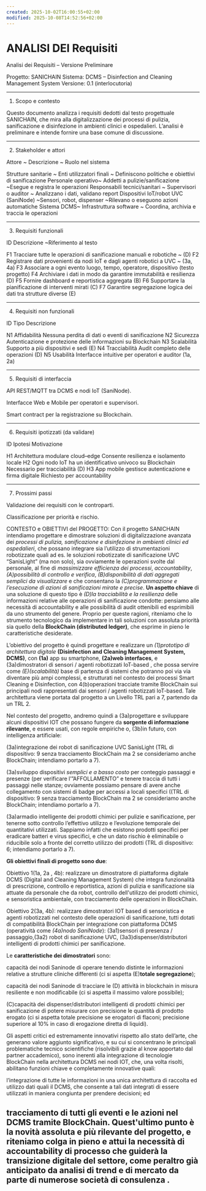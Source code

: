 ```yaml
---
created: 2025-10-02T16:00:55+02:00
modified: 2025-10-08T14:52:56+02:00
---
```


# ANALISI DEI Requisiti

Analisi dei Requisiti – Versione Preliminare

Progetto: SANICHAIN
Sistema: DCMS – Disinfection and Cleaning Management System
Versione: 0.1 (interlocutoria)


---

1. Scopo e contesto

Questo documento analizza i requisiti dedotti dal testo progettuale SANICHAIN, che mira alla digitalizzazione dei processi di pulizia, sanificazione e disinfezione in ambienti clinici e ospedalieri.
L’analisi è preliminare e intende fornire una base comune di discussione.


---

2. Stakeholder e attori

Attore	 ~ Descrizione	~ Ruolo nel sistema

Strutture sanitarie ~ Enti utilizzatori finali	~ Definiscono politiche e obiettivi di sanificazione
Personale operativo~	Addetti a pulizie/sanificazione	~Esegue e registra le operazioni
Responsabili tecnici/sanitari	~ Supervisori o auditor	~ Analizzano i dati, validano report
Dispositivi IoT/robot UVC (SaniNode)	~Sensori, robot, dispenser	~Rilevano o eseguono azioni automatiche
Sistema DCMS~	Infrastruttura software	~ Coordina, archivia e traccia le operazioni



---

3. Requisiti funzionali

ID	Descrizione ~Riferimento al testo

F1	Tracciare tutte le operazioni di sanificazione manuali e robotiche	~ (D)
F2	Registrare dati provenienti da nodi IoT e dagli agenti robotici a UVC ~	(3a, 4a)
F3	Associare a ogni evento  luogo, tempo, operatore, dispositivo	(testo progetto)
F4	Archiviare i dati in modo da garantire immutabilità e resilienza	(D)
F5	Fornire dashboard e reportistica aggregata	(B)
F6	Supportare la pianificazione di interventi mirati	(C)
F7	Garantire segregazione logica dei dati tra strutture diverse	(E)



---

4. Requisiti non funzionali

ID	Tipo	Descrizione

N1	Affidabilità	Nessuna perdita di dati o eventi di sanificazione
N2	Sicurezza	Autenticazione e protezione delle informazioni su Blockchain
N3	Scalabilità	Supporto a più dispositivi e sedi (E)
N4	Tracciabilità	Audit completo delle operazioni (D)
N5	Usabilità	Interfacce intuitive per operatori e auditor (1a, 2a)



---

5. Requisiti di interfaccia

API REST/MQTT tra DCMS e nodi IoT (SaniNode).

Interfacce Web e Mobile per operatori e supervisori.

Smart contract per la registrazione su Blockchain.



---

6. Requisiti ipotizzati (da validare)

ID	Ipotesi	Motivazione

H1	Architettura modulare cloud–edge	Consente resilienza e isolamento locale
H2	Ogni nodo IoT ha un identificativo univoco su Blockchain	Necessario per tracciabilità (D)
H3	App mobile gestisce autenticazione e firma digitale	Richiesto per accountability



---

7. Prossimi passi

Validazione dei requisiti con le controparti.

Classificazione per priorità e rischio.

CONTESTO e OBIETTIVI del PROGETTO:
Con il progetto SANICHAIN intendiamo progettare e dimostrare soluzioni di digitalizzazione avanzata dei *processi di pulizia, sanificazione e disinfezione in ambienti clinici ed ospedalieri*, che possano integrare sia l’utilizzo di strumentazioni robotizzate quali ad es. le soluzioni robotizzate di sanificazione UVC “SanisLight” (ma non solo), sia ovviamente le operazioni svolte dal personale, al fine di *massimizzare efficienza dei processi*, *accountability*, *(A)possibilità di controllo e verifica*, *(B)disponibilità di dati aggregati semplici da visualizzare* e che consentano la *(C)programmazione e l’esecuzione di azioni di sanificazioni mirate e precise*. **Un aspetto chiave** di una soluzione di questo tipo è *(D)la tracciabilità e la resilienza* delle informazioni relative alle operazioni di sanificazione condotte: pensiamo alle necessità di accountability e alle possibilità di audit ottenibili ed esprimibili da uno strumento del genere. Proprio per queste ragioni, riteniamo che lo strumento tecnologico da implementare in tali soluzioni con assoluta priorità sia quello della **BlockChain (distributed ledger)**, che esprime in pieno le caratteristiche desiderate.

L’obiettivo del progetto è quindi progettare e realizzare un *(1)prototipo di architettura digitale* **(Disinfection and Cleaning Management System, DCMS)**, con **(1a)** app su smartphone, **(2a)web interfaces**, e (3a)dimostratori di sensori / agenti robotizzati IoT-based , che possa servire come *(E)(scalabilità)* base di partenza di sistemi che potranno poi via via diventare più ampi complessi, e strutturati nel contesto dei processi Smart Cleaning e Disinfection, con 4(b)operazioni tracciate tramite BlockChain sui principali nodi rappresentati dai sensori / agenti robotizzati IoT-based. Tale architettura viene portata dal progetto a un Livello TRL pari a 7, partendo da un TRL 2.

Nel contesto del progetto, andremo quindi a  (3a)progettare e sviluppare alcuni dispositivi IOT che possano fungere da **sorgente di informazione rilevante**, e essere usati, con regole empiriche o, (3b)in futuro, con intelligenza artificiale:

(3a)integrazione dei robot di sanificazione UVC SanisLight (TRL di dispositivo: 9 senza tracciamento BlockChain ma 2 se consideriamo anche BlockChain; intendiamo portarlo a 7).

(3a)sviluppo dispositivi *semplici e a basso costo* per conteggio passaggi e presenze (per verificare l’”AFFOLLAMENTO” e tenere traccia di tutti i passaggi nelle stanze; ovviamente possiamo pensare di avere anche collegamento con sistemi di badge per accessi a locali specifici ((TRL di dispositivo: 9 senza tracciamento BlockChain ma 2 se consideriamo anche BlockChain; intendiamo portarlo a 7).

(3a)armadio intelligente dei prodotti chimici per pulizie e sanificazione, per tenerne sotto controllo l’effettivo utilizzo e l’evoluzione temporale dei quantitativi utilizzati. Sappiamo infatti che esistono prodotti specifici per eradicare batteri e virus specifici, e che un dato rischio è eliminabile o riducibile solo a fronte del corretto utilizzo dei prodotti (TRL di dispositivo: 6; intendiamo portarlo a 7).


**Gli obiettivi finali di progetto sono due**:

Obiettivo 1(1a, 2a , 4b): realizzare un dimostratore di piattaforma digitale DCMS (Digital and Cleaning Management System) che integra funzionalità di prescrizione, controllo e reportistica, azioni di pulizia e sanificazione sia attuate da personale che da robot, controllo dell'utilizzo dei prodotti chimici, e sensoristica ambientale, con tracciamento delle operazioni in BlockChain.

Obiettivo 2(3a, 4b): realizzare dimostratori IOT based di sensoristica e agenti robotizzati nel contesto delle operazioni di sanificazione, tutti dotati di compatibilità BlockChain per integrazione con piattaforma DCMS (operatività come *(4a)nodo SaniNode*): (3a1)sensori di presenza / passaggio,(3a2) robot di sanificazione UVC, (3a3)dispenser/distributori intelligenti di prodotti chimici per sanificazione.

Le **caratteristiche dei dimostratori** sono:

capacità dei nodi Saninode di operare tenendo distinte le informazioni relative a strutture cliniche differenti (ci si aspetta (E)**totale segregazione**);

capacità dei nodi Saninode di tracciare le (D) attività in blockchain in misura resiliente e non modificabile (ci si aspetta il massimo valore possibile);

(C)capacità dei dispenser/distributori  intelligenti di prodotti chimici per sanificazione di potere misurare con precisione le quantità di prodotto erogato (ci si aspetta totale precisione se erogatori di flaconi; precisione superiore al 10% in caso di erogazione diretta di liquidi).

Gli aspetti critici ed estremamente innovativi rispetto allo stato dell’arte, che generano valore aggiunto significativo, e su cui si concentrano le principali problematiche tecnico scientifiche (risolvibili grazie al know apportato dal partner accademico), sono inerenti alla integrazione di tecnologie BlockChain nella architettura DCMS nei nodi IOT, che, una volta risolti, abilitano funzioni chiave e completamente innovative quali:

l’integrazione di tutte le informazioni in una unica architettura di raccolta ed utilizzo dati quali il DCMS, che consente a tali dati integrati di essere utilizzati in maniera congiunta per prendere decisioni; ed 

tracciamento di tutti gli eventi e le azioni nel DCMS tramite BlockChain. Quest'ultimo punto è la novità assoluta e più rilevante del progetto, e riteniamo colga in pieno e attui la necessità di accountability di processo che guiderà la transizione digitale del settore, come peraltro già anticipato da analisi di trend e di mercato da parte di numerose società di consulenza .
------------------------------------
